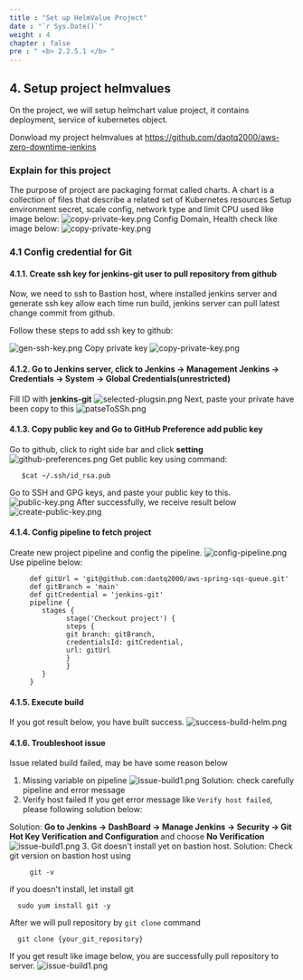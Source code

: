 ```yaml
---
title : "Set up HelmValue Project"
date : "`r Sys.Date()`"
weight : 4
chapter : false
pre : " <b> 2.2.5.1 </b> "
---
```

## 4. Setup project helmvalues
On the project, we will setup helmchart value project, it contains deployment, service of kubernetes object.

Donwload my project helmvalues at https://github.com/daotq2000/aws-zero-downtime-jenkins

### Explain for this project
The purpose of project are packaging format called charts. A chart is a collection of files that describe a related set of Kubernetes resources
Setup environment secret, scale config, network type and limit CPU used like image below: 
![copy-private-key.png](/aws-stutdy-group-workshop/images/2.5-helm-values/explain.png)
Config Domain, Health check like image below:
![copy-private-key.png](/aws-stutdy-group-workshop/images/2.5-helm-values/Monitoring.png)

### 4.1 Config credential for Git
#### 4.1.1. Create ssh key for jenkins-git user to pull repository from github
Now, we need to ssh to Bastion host, where installed jenkins server and generate ssh key allow each time run build, jenkins server can pull latest change commit from github.

Follow these steps to add ssh key to github: 

![gen-ssh-key.png](/aws-stutdy-group-workshop/images/2.2-jenkins/gen-ssh-key.png)
Copy private key
![copy-private-key.png](/aws-stutdy-group-workshop/images/2.2-jenkins/copy-private-key.png)
#### 4.1.2. Go to Jenkins server, click to **Jenkins -> Management Jenkins -> Credentials -> System -> Global Credentials(unrestricted)**
Fill ID with **jenkins-git**
![selected-plugsin.png](/aws-stutdy-group-workshop/images/2.2-jenkins/create-ssh-key-jenkins.png)
Next, paste your private have been copy to this
![patseToSSh.png](/aws-stutdy-group-workshop/images/2.2-jenkins/patseToSSh.png)
#### 4.1.3. Copy public key and Go to **GitHub Preference** add public key
Go to github, click to right side bar and click **setting**
![github-preferences.png](/aws-stutdy-group-workshop/images/2.2-jenkins/github-preferences.png)
Get public key using command:

       $cat ~/.ssh/id_rsa.pub

Go to SSH and GPG keys, and paste your public key to this.
![public-key.png](/aws-stutdy-group-workshop/images/2.2-jenkins/public-key.png)
After successfully, we receive result below
![create-public-key.png](/aws-stutdy-group-workshop/images/2.2-jenkins/create-public-key.png)
#### 4.1.4. Config pipeline to fetch project
Create new project pipeline and config the pipeline.
![config-pipeline.png](/aws-stutdy-group-workshop/images/2.2-jenkins/config-pipeline.png)
Use pipeline below:

         def gitUrl = 'git@github.com:daotq2000/aws-spring-sqs-queue.git'
         def gitBranch = 'main'
         def gitCredential = 'jenkins-git'
         pipeline {
            stages {
                  stage('Checkout project') {
                  steps {
                  git branch: gitBranch,
                  credentialsId: gitCredential,
                  url: gitUrl
                  }
                  }
            }
         }
#### 4.1.5. Execute build
If you got result below, you have built success.
![success-build-helm.png](/aws-stutdy-group-workshop/images/2.2-jenkins/success-build-helm.png)
#### 4.1.6. Troubleshoot issue
Issue related build failed, may be have some reason below
1. Missing variable on pipeline
   ![issue-build1.png](/aws-stutdy-group-workshop/images/2.2-jenkins/issue-build1.png)
   Solution: check carefully pipeline and error message
2. Verify host failed
   If you get error message like `Verify host failed`, please following solution below:

Solution: **Go to Jenkins -> DashBoard -> Manage Jenkins -> Security -> Git Hot Key Verification and Configuration**  and choose **No Verification**
![issue-build1.png](/aws-stutdy-group-workshop/images/2.2-jenkins/verify-host-solution..png)
3. Git doesn't install yet on bastion host.
   Solution: Check git version on bastion host using

         git -v
if you doesn't install, let install git

      sudo yum install git -y

After we will pull repository by `git clone` command

      git clone {your_git_repository}
If you get result like image below, you are successfully pull repository to server.
![issue-build1.png](/aws-stutdy-group-workshop/images/2.2-jenkins/VerifiedGit.png)



